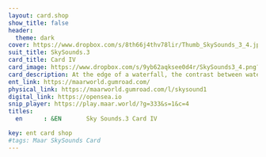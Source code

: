 ```yaml
---
layout: card.shop
show_title: false
header:
  theme: dark
cover: https://www.dropbox.com/s/8th66j4thv78lir/Thumb_SkySounds_3_4.jpg?raw=1
suit_title: SkySounds.3
card_title: Card IV
card_image: https://www.dropbox.com/s/9yb62aqksee0d4r/SkySounds3_4.png?raw=1
card_description: At the edge of a waterfall, the contrast between water and the movement of water on its surface is striking. Water, a fluid element, is constantly in motion, shaping the land and carving its way through the earth. But as it flows and crashes against the surface, it takes on a different form, one that is constantly changing and adapting. This contrast is a reminder of the power and beauty of nature, and the importance of studying and understanding it. The movement of water on the surface can be a force of destruction, carving canyons and shaping the land, but it can also be a force of creation, creating habitats and nourishing life.
ent_link: https://maarworld.gumroad.com/
physical_link: https://maarworld.gumroad.com/l/skysound1
digital_link: https://opensea.io
snip_player: https://play.maar.world/?g=333&s=1&c=4
titles:
  en      : &EN       Sky Sounds.3 Card IV

key: ent card shop
#tags: Maar SkySounds Card
---
```

